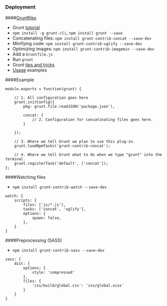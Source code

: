 ### Deployment

####[Gruntfiles](http://gruntjs.com/)

- Grunt [tutorial](https://24ways.org/2013/grunt-is-not-weird-and-hard/)
- `npm install -g grunt-cli`, `npm install grunt --save`
- Concatenating files: `npm install grunt-contrib-concat --save-dev`
- Minifying code: `npm install grunt-contrib-uglify --save-dev`
- Optimizing images: `npm install grunt-contrib-imagemin --save-dev`
- Add a `Gruntfile.js`
- Run `grunt`
- Grunt [tips and tricks](https://ponyfoo.com/articles/grunt-tips-and-tricks)
- [Usage](https://github.com/gruntjs/grunt-contrib-concat#usage-examples) examples

####Example

```
module.exports = function(grunt) {

    // 1. All configuration goes here 
    grunt.initConfig({
        pkg: grunt.file.readJSON('package.json'),

        concat: {
            // 2. Configuration for concatinating files goes here.
        }

    });

    // 3. Where we tell Grunt we plan to use this plug-in.
    grunt.loadNpmTasks('grunt-contrib-concat');

    // 4. Where we tell Grunt what to do when we type "grunt" into the terminal.
    grunt.registerTask('default', ['concat']);
};
```

####Watching files

- `npm install grunt-contrib-watch --save-dev`

```
watch: {
    scripts: {
        files: ['js/*.js'],
        tasks: ['concat', 'uglify'],
        options: {
            spawn: false,
        },
    } 
}
```

####Preprocessing (SASS)

- `npm install grunt-contrib-sass --save-dev`

```
sass: {
    dist: {
        options: {
            style: 'compressed'
        },
        files: {
            'css/build/global.css': 'css/global.scss'
        }
    } 
}
```

